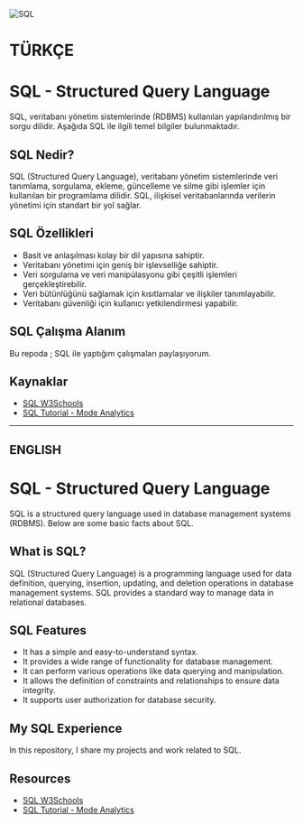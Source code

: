 ![SQL](https://usa.bootcampcdn.com/wp-content/uploads/sites/106/2020/03/SQL-Coding-Class-San-Francisco-1.jpeg)


# TÜRKÇE
# SQL - Structured Query Language

SQL, veritabanı yönetim sistemlerinde (RDBMS) kullanılan yapılandırılmış bir sorgu dilidir. Aşağıda SQL ile ilgili temel bilgiler bulunmaktadır.

## SQL Nedir?

SQL (Structured Query Language), veritabanı yönetim sistemlerinde veri tanımlama, sorgulama, ekleme, güncelleme ve silme gibi işlemler için kullanılan bir programlama dilidir. SQL, ilişkisel veritabanlarında verilerin yönetimi için standart bir yol sağlar.

## SQL Özellikleri

- Basit ve anlaşılması kolay bir dil yapısına sahiptir.
- Veritabanı yönetimi için geniş bir işlevselliğe sahiptir.
- Veri sorgulama ve veri manipülasyonu gibi çeşitli işlemleri gerçekleştirebilir.
- Veri bütünlüğünü sağlamak için kısıtlamalar ve ilişkiler tanımlayabilir.
- Veritabanı güvenliği için kullanıcı yetkilendirmesi yapabilir.

## SQL Çalışma Alanım
Bu repoda ; SQL ile yaptığım çalışmaları paylaşıyorum.

## Kaynaklar

- [SQL W3Schools](https://www.w3schools.com/sql/)
- [SQL Tutorial - Mode Analytics](https://mode.com/sql-tutorial/)

-----------------------------------------------------------------------------------------------------------------------------------

## ENGLISH

# SQL - Structured Query Language

SQL is a structured query language used in database management systems (RDBMS). Below are some basic facts about SQL.

## What is SQL?

SQL (Structured Query Language) is a programming language used for data definition, querying, insertion, updating, and deletion operations in database management systems. SQL provides a standard way to manage data in relational databases.

## SQL Features

- It has a simple and easy-to-understand syntax.
- It provides a wide range of functionality for database management.
- It can perform various operations like data querying and manipulation.
- It allows the definition of constraints and relationships to ensure data integrity.
- It supports user authorization for database security.

## My SQL Experience
In this repository, I share my projects and work related to SQL.

## Resources

- [SQL W3Schools](https://www.w3schools.com/sql/)
- [SQL Tutorial - Mode Analytics](https://mode.com/sql-tutorial/)

